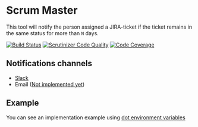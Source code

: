 # Scrum Master   

This tool will notify the person assigned a JIRA-ticket if the ticket remains in the same status for more than `N` days.

[![Build Status](https://travis-ci.org/Chemaclass/ScrumMaster.svg?branch=master)](https://travis-ci.org/Chemaclass/ScrumMaster)
[![Scrutinizer Code Quality](https://scrutinizer-ci.com/g/Chemaclass/ScrumMaster/badges/quality-score.png?b=master)](https://scrutinizer-ci.com/g/Chemaclass/ScrumMaster/?branch=master)
[![Code Coverage](https://scrutinizer-ci.com/g/Chemaclass/ScrumMaster/badges/coverage.png?b=master)](https://scrutinizer-ci.com/g/Chemaclass/ScrumMaster/?branch=master)

## Notifications channels

* [Slack](./docu/slack-notifications.md)
* Email ([Not implemented yet](https://github.com/Chemaclass/ScrumMaster/issues/15))

## Example

You can see an implementation example using [dot environment variables](examples/using-dot-env/app.php)
